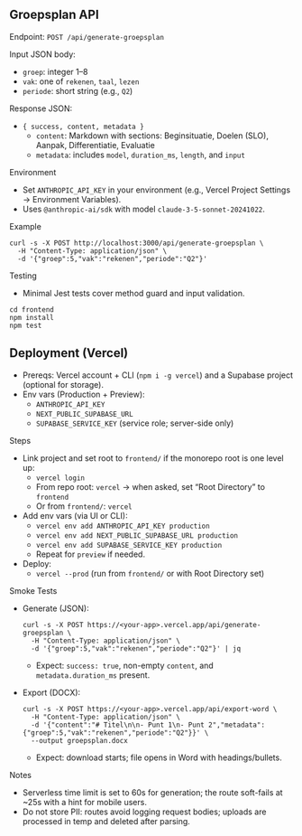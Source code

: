 ## Groepsplan API

Endpoint: `POST /api/generate-groepsplan`

Input JSON body:
- `groep`: integer 1–8
- `vak`: one of `rekenen`, `taal`, `lezen`
- `periode`: short string (e.g., `Q2`)

Response JSON:
- `{ success, content, metadata }`
  - `content`: Markdown with sections: Beginsituatie, Doelen (SLO), Aanpak, Differentiatie, Evaluatie
  - `metadata`: includes `model`, `duration_ms`, `length`, and `input`

Environment
- Set `ANTHROPIC_API_KEY` in your environment (e.g., Vercel Project Settings → Environment Variables).
- Uses `@anthropic-ai/sdk` with model `claude-3-5-sonnet-20241022`.

Example
```
curl -s -X POST http://localhost:3000/api/generate-groepsplan \
  -H "Content-Type: application/json" \
  -d '{"groep":5,"vak":"rekenen","periode":"Q2"}'
```

Testing
- Minimal Jest tests cover method guard and input validation.
```
cd frontend
npm install
npm test
```

## Deployment (Vercel)

- Prereqs: Vercel account + CLI (`npm i -g vercel`) and a Supabase project (optional for storage).
- Env vars (Production + Preview):
  - `ANTHROPIC_API_KEY`
  - `NEXT_PUBLIC_SUPABASE_URL`
  - `SUPABASE_SERVICE_KEY` (service role; server-side only)

Steps
- Link project and set root to `frontend/` if the monorepo root is one level up:
  - `vercel login`
  - From repo root: `vercel` → when asked, set “Root Directory” to `frontend`
  - Or from `frontend/`: `vercel`
- Add env vars (via UI or CLI):
  - `vercel env add ANTHROPIC_API_KEY production`
  - `vercel env add NEXT_PUBLIC_SUPABASE_URL production`
  - `vercel env add SUPABASE_SERVICE_KEY production`
  - Repeat for `preview` if needed.
- Deploy:
  - `vercel --prod` (run from `frontend/` or with Root Directory set)

Smoke Tests
- Generate (JSON):
  ```
  curl -s -X POST https://<your-app>.vercel.app/api/generate-groepsplan \
    -H "Content-Type: application/json" \
    -d '{"groep":5,"vak":"rekenen","periode":"Q2"}' | jq
  ```
  - Expect: `success: true`, non-empty `content`, and `metadata.duration_ms` present.

- Export (DOCX):
  ```
  curl -s -X POST https://<your-app>.vercel.app/api/export-word \
    -H "Content-Type: application/json" \
    -d '{"content":"# Titel\n\n- Punt 1\n- Punt 2","metadata":{"groep":5,"vak":"rekenen","periode":"Q2"}}' \
    --output groepsplan.docx
  ```
  - Expect: download starts; file opens in Word with headings/bullets.

Notes
- Serverless time limit is set to 60s for generation; the route soft-fails at ~25s with a hint for mobile users.
- Do not store PII: routes avoid logging request bodies; uploads are processed in temp and deleted after parsing.

